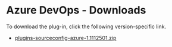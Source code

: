 
# Azure DevOps - Downloads

To download the plug-in, click the following version-specific link.
- [plugins-sourceconfig-azure-1.1112501.zip](https://raw.githubusercontent.com/UrbanCode/IBM-UCD-PLUGINS/main/files/AzureDevopsSourceconfig/plugins-sourceconfig-azure-1.1112501.zip)
